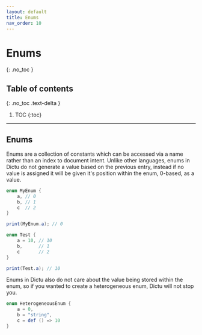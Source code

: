 ```yaml
---
layout: default
title: Enums
nav_order: 10
---
```


# Enums
{: .no_toc }

## Table of contents
{: .no_toc .text-delta }

1. TOC
{:toc}

---

## Enums

Enums are a collection of constants which can be accessed via a name rather than
an index to document intent. Unlike other languages, enums in Dictu do not generate a value
based on the previous entry, instead if no value is assigned it will be given it's position
within the enum, 0-based, as a value.

```cs
enum MyEnum {
    a, // 0
    b, // 1
    c  // 2
}

print(MyEnum.a); // 0

enum Test {
    a = 10, // 10
    b,      // 1
    c       // 2
}

print(Test.a); // 10
```

Enums in Dictu also do not care about the value being stored within the enum, so
if you wanted to create a heterogeneous enum, Dictu will not stop you.

```cs
enum HeterogeneousEnum {
    a = 0,
    b = "string",
    c = def () => 10
}
```